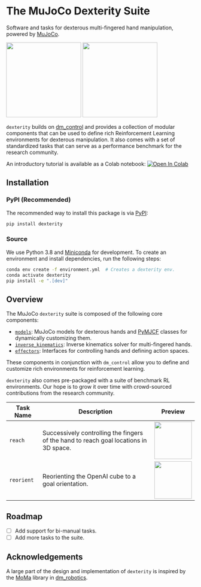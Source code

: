 # The MuJoCo Dexterity Suite

Software and tasks for dexterous multi-fingered hand manipulation, powered by [MuJoCo](https://mujoco.org/).

<p float="left">
  <img src="assets/reach.png" height="200">
  <img src="assets/cube.png" height="200">
</p>

`dexterity` builds on [dm_control](https://github.com/deepmind/dm_control) and provides a collection of modular components that can be used to define rich Reinforcement Learning environments for dexterous manipulation. It also comes with a set of standardized tasks that can serve as a performance benchmark for the research community.

An introductory tutorial is available as a Colab notebook: [![Open In Colab](https://colab.research.google.com/assets/colab-badge.svg)]()

## Installation

### PyPI (Recommended)

The recommended way to install this package is via [PyPI](https://pypi.org/project/dexterity/):

```bash
pip install dexterity
```

### Source

We use Python 3.8 and [Miniconda](https://docs.conda.io/en/latest/miniconda.html) for development. To create an environment and install dependencies, run the following steps:

```bash
conda env create -f environment.yml  # Creates a dexterity env.
conda activate dexterity
pip install -e ".[dev]"
```

## Overview

The MuJoCo `dexterity` suite is composed of the following core components:

* [`models`](dexterity/models/): MuJoCo models for dexterous hands and [PyMJCF](https://github.com/deepmind/dm_control/blob/main/dm_control/mjcf/README.md) classes for dynamically customizing them.
* [`inverse_kinematics`](dexterity/inverse_kinematics/): Inverse kinematics solver for multi-fingered hands.
* [`effectors`](dexterity/effectors/): Interfaces for controlling hands and defining action spaces.

These components in conjunction with `dm_control` allow you to define and customize rich environments for reinforcement learning.

`dexterity` also comes pre-packaged with a suite of benchmark RL environments. Our hope is to grow it over time with crowd-sourced contributions from the research community.

| Task Name   | Description | Preview |
|-------------|-------------|---------|
| `reach`     |Successively controlling the fingers of the hand to reach goal locations in 3D space.|<img src="assets/reach.gif" height="100">|
| `reorient`  |Reorienting the OpenAI cube to a goal orientation.|<img src="assets/reorient.gif" height="100">|

## Roadmap

- [ ] Add support for bi-manual tasks.
- [ ] Add more tasks to the suite.

## Acknowledgements

A large part of the design and implementation of `dexterity` is inspired by the [MoMa](https://github.com/deepmind/dm_robotics/tree/main/py/moma) library in [dm_robotics](https://github.com/deepmind/dm_robotics/).
